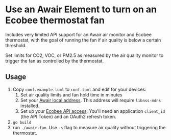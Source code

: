 # Use an Awair Element to turn on an Ecobee thermostat fan

Includes very limited API support for an Awair air monitor and Ecobee thermostat, with the goal of running the fan if air quality is below a certain threshold.

Set limits for CO2, VOC, or PM2.5 as measured by the air quality monitor to trigger the fan as controlled by the thermostat.

## Usage
 
1. Copy `conf.example.toml` to `conf.toml` and edit for your devices:
   1. Set air quality limits and fan hold time in minutes
   2. Set your [Awair local address](https://support.getawair.com/hc/en-us/articles/360049221014-Awair-Element-Local-API-Feature#h_01F40FBBW5323GBPV7D6XMG4J8). This address will require `libnss-mdns` installed.
   3. Set up your [Ecobee API access](https://www.ecobee.com/home/developer/api/examples/index.shtml). You'll need an application `client_id` (the API Token) and an OAuth2 refresh token.
2. `go build`
3. run `./awair-fan`. Use `-s` flag to measure air quality without triggering the thermostat.